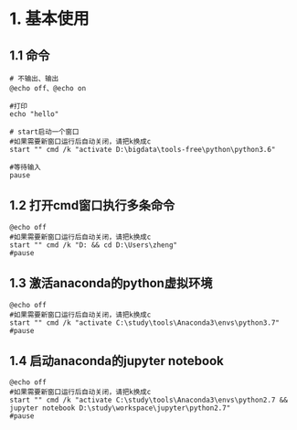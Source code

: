 

# 1. 基本使用

## 1.1 命令
```
# 不输出、输出
@echo off、@echo on

#打印
echo "hello"

# start启动一个窗口
#如果需要新窗口运行后自动关闭，请把k换成c
start "" cmd /k "activate D:\bigdata\tools-free\python\python3.6"

#等待输入
pause
```

## 1.2 打开cmd窗口执行多条命令
```
@echo off
#如果需要新窗口运行后自动关闭，请把k换成c
start "" cmd /k "D: && cd D:\Users\zheng"
#pause
```

## 1.3 激活anaconda的python虚拟环境
```
@echo off
#如果需要新窗口运行后自动关闭，请把k换成c
start "" cmd /k "activate C:\study\tools\Anaconda3\envs\python3.7"
#pause
```

## 1.4 启动anaconda的jupyter notebook

```
@echo off
#如果需要新窗口运行后自动关闭，请把k换成c
start "" cmd /k "activate C:\study\tools\Anaconda3\envs\python2.7 && jupyter notebook D:\study\workspace\jupyter\python2.7"
#pause
```

